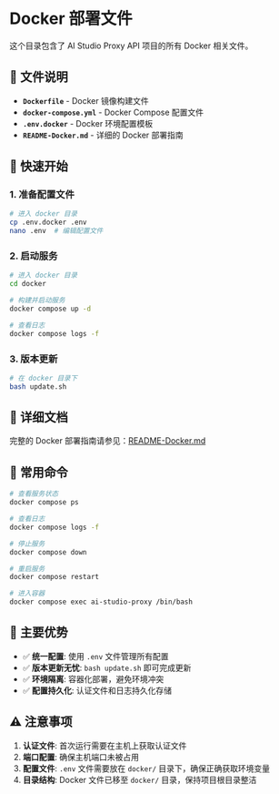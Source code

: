 # Docker 部署文件

这个目录包含了 AI Studio Proxy API 项目的所有 Docker 相关文件。

## 📁 文件说明

- **`Dockerfile`** - Docker 镜像构建文件
- **`docker-compose.yml`** - Docker Compose 配置文件
- **`.env.docker`** - Docker 环境配置模板
- **`README-Docker.md`** - 详细的 Docker 部署指南

## 🚀 快速开始

### 1. 准备配置文件

```bash
# 进入 docker 目录
cp .env.docker .env
nano .env  # 编辑配置文件
```

### 2. 启动服务

```bash
# 进入 docker 目录
cd docker

# 构建并启动服务
docker compose up -d

# 查看日志
docker compose logs -f
```

### 3. 版本更新

```bash
# 在 docker 目录下
bash update.sh
```

## 📖 详细文档

完整的 Docker 部署指南请参见：[README-Docker.md](README-Docker.md)

## 🔧 常用命令

```bash
# 查看服务状态
docker compose ps

# 查看日志
docker compose logs -f

# 停止服务
docker compose down

# 重启服务
docker compose restart

# 进入容器
docker compose exec ai-studio-proxy /bin/bash
```

## 🌟 主要优势

- ✅ **统一配置**: 使用 `.env` 文件管理所有配置
- ✅ **版本更新无忧**: `bash update.sh` 即可完成更新
- ✅ **环境隔离**: 容器化部署，避免环境冲突
- ✅ **配置持久化**: 认证文件和日志持久化存储

## ⚠️ 注意事项

1. **认证文件**: 首次运行需要在主机上获取认证文件
2. **端口配置**: 确保主机端口未被占用
3. **配置文件**: `.env` 文件需要放在 `docker/` 目录下，确保正确获取环境变量
4. **目录结构**: Docker 文件已移至 `docker/` 目录，保持项目根目录整洁
